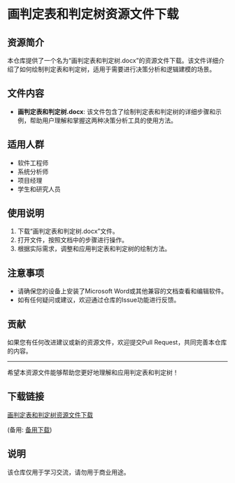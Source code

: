 # 画判定表和判定树资源文件下载

## 资源简介

本仓库提供了一个名为“画判定表和判定树.docx”的资源文件下载。该文件详细介绍了如何绘制判定表和判定树，适用于需要进行决策分析和逻辑建模的场景。

## 文件内容

- **画判定表和判定树.docx**: 该文件包含了绘制判定表和判定树的详细步骤和示例，帮助用户理解和掌握这两种决策分析工具的使用方法。

## 适用人群

- 软件工程师
- 系统分析师
- 项目经理
- 学生和研究人员

## 使用说明

1. 下载“画判定表和判定树.docx”文件。
2. 打开文件，按照文档中的步骤进行操作。
3. 根据实际需求，调整和应用判定表和判定树的绘制方法。

## 注意事项

- 请确保您的设备上安装了Microsoft Word或其他兼容的文档查看和编辑软件。
- 如有任何疑问或建议，欢迎通过仓库的Issue功能进行反馈。

## 贡献

如果您有任何改进建议或新的资源文件，欢迎提交Pull Request，共同完善本仓库的内容。

---

希望本资源文件能够帮助您更好地理解和应用判定表和判定树！

## 下载链接
[画判定表和判定树资源文件下载](https://pan.quark.cn/s/9703bf7c1d4e) 

(备用: [备用下载](https://pan.baidu.com/s/1-Hhu1zfmpyLynaQnwVKWag?pwd=1234))

## 说明

该仓库仅用于学习交流，请勿用于商业用途。
